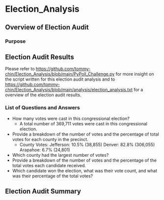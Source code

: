 # Election_Analysis
## Overview of Election Audit
### Purpose
## Election Audit Results
Please refer to https://github.com/tommy-chin/Election_Analysis/blob/main/PyPoll_Challenge.py for more insight on the script written for this election audit analysis and to https://github.com/tommy-chin/Election_Analysis/blob/main/analysis/election_analysis.txt for a overview of the election audit results.
### List of Questions and Answers
* How many votes were cast in this congressional election?
  * A total number of 369,711 votes were cast in this congressional election.
* Provide a breakdown of the number of votes and the percentage of total votes for each county in the precinct.
  * County Votes:
Jefferson: 10.5% (38,855)
Denver: 82.8% (306,055)
Arapahoe: 6.7% (24,801)
* Which county had the largest number of votes?
* Provide a breakdown of the number of votes and the percentage of the total votes each candidate received.
* Which candidate won the election, what was their vote count, and what was their percentage of the total votes?
## Election Audit Summary


